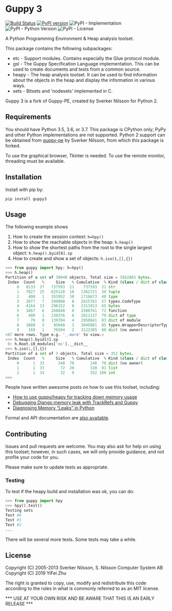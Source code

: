 # Guppy 3
[![Build Status](https://travis-ci.com/zhuyifei1999/guppy3.svg?branch=master)](https://travis-ci.com/zhuyifei1999/guppy3) [![PyPI version](https://badge.fury.io/py/guppy3.svg)](https://pypi.org/project/guppy3/) ![PyPI - Implementation](https://img.shields.io/pypi/implementation/guppy3) ![PyPI - Python Version](https://img.shields.io/pypi/pyversions/guppy3) ![PyPI - License](https://img.shields.io/pypi/l/guppy3)

A Python Programming Environment & Heap analysis toolset.

This package contains the following subpackages:
* etc - Support modules. Contains especially the Glue protocol module.
* gsl - The Guppy Specification Language implementation. This can be used
  to create documents and tests from a common source.
* heapy - The heap analysis toolset. It can be used to find information about
  the objects in the heap and display the information in various ways.
* sets - Bitsets and 'nodesets' implemented in C.

Guppy 3 is a fork of Guppy-PE, created by Sverker Nilsson for Python 2.

## Requirements

You should have Python 3.5, 3.6, or 3.7. This package is CPython only;
PyPy and other Python implementations are not supported. Python 2 support
can be obtained from [guppy-pe](http://guppy-pe.sourceforge.net/) by
Sverker Nilsson, from which this package is forked.

To use the graphical browser, Tkinter is needed.
To use the remote monitor, threading must be available.

## Installation

Install with pip by:

```
pip install guppy3
```

## Usage

The following example shows

1. How to create the session context: `h=hpy()`
2. How to show the reachable objects in the heap: `h.heap()`
4. How to show the shortest paths from the root to the single largest object: `h.heap().byid[0].sp`
3. How to create and show a set of objects: `h.iso(1,[],{})`

```python
>>> from guppy import hpy; h=hpy()
>>> h.heap()
Partition of a set of 30940 objects. Total size = 3562865 bytes.
 Index  Count   %     Size   % Cumulative  % Kind (class / dict of class)
     0   8233  27   737593  21    737593  21 str
     1   7827  25   625128  18   1362721  38 tuple
     2    400   1   353952  10   1716673  48 type
     3   2077   7   299088   8   2015761  57 types.CodeType
     4   4164  13   296152   8   2311913  65 bytes
     5   1867   6   268848   8   2580761  72 function
     6    400   1   230376   6   2811137  79 dict of type
     7     79   0   139704   4   2950841  83 dict of module
     8   1080   3    95040   3   3045881  85 types.WrapperDescriptorType
     9    169   1    76504   2   3122385  88 dict (no owner)
<87 more rows. Type e.g. '_.more' to view.>
>>> h.heap().byid[0].sp
 0: h.Root.i0_modules['os'].__dict__
>>> h.iso(1,[],{})
Partition of a set of 3 objects. Total size = 352 bytes.
 Index  Count   %     Size   % Cumulative  % Kind (class / dict of class)
     0      1  33      248  70       248  70 dict (no owner)
     1      1  33       72  20       320  91 list
     2      1  33       32   9       352 100 int
>>>
```

People have written awesome posts on how to use this toolset, including:
* [How to use guppy/heapy for tracking down memory usage](https://pkgcore.readthedocs.io/en/latest/dev-notes/heapy.html)
* [Debugging Django memory leak with TrackRefs and Guppy](https://opensourcehacker.com/2008/03/07/debugging-django-memory-leak-with-trackrefs-and-guppy/)
* [Diagnosing Memory “Leaks” in Python](https://chase-seibert.github.io/blog/2013/08/03/diagnosing-memory-leaks-python.html)

Formal and API documentation are [also available](https://zhuyifei1999.github.io/guppy3/).

## Contributing

Issues and pull requests are welcome. You may also ask for help on using this
toolset; however, in such cases, we will only provide guidance, and not profile
your code for you.

Please make sure to update tests as appropriate.

### Testing

To test if the heapy build and installation was ok, you can do:

```python
>>> from guppy import hpy
>>> hpy().test()
Testing sets
Test #0
Test #1
Test #2
...
```

There will be several more tests. Some tests may take a while.

## License

Copyright (C) 2005-2013 Sverker Nilsson, S. Nilsson Computer System AB  
Copyright (C) 2019 YiFei Zhu

The right is granted to copy, use, modify and redistribute this code
according to the rules in what is commonly referred to as an MIT
license.

*** USE AT YOUR OWN RISK AND BE AWARE THAT THIS IS AN EARLY RELEASE ***
